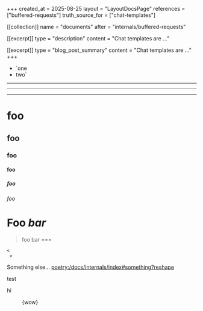 +++
created_at = 2025-08-25
layout = "LayoutDocsPage"
references = ["buffered-requests"]
truth_source_for = ["chat-templates"]

[[collection]]
name = "documents"
after = "internals/buffered-requests"

[[excerpt]]
type = "description"
content = "Chat templates are ..."

[[excerpt]]
type = "blog_post_summary"
content = "Chat templates are ..."
+++

- `one
- two`

***
---
___

# foo
## foo
### foo
#### foo
##### foo
###### foo

Foo *bar*
=========

> foo
bar
===

```
<
 >
```

Something else... <poetry:/docs/internals/index#something?reshape>

<p>test</p>

<Admonition type="note">
  hi
</Admonition>

<Figure alt="something" path="http://example.jpg" />

{wow}
